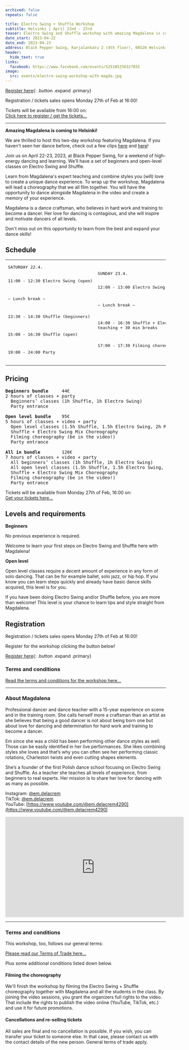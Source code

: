 ```yaml
---
archived: false
repeats: false

title: Electro Swing + Shuffle Workshop
subtitle: Helsinki | April 22nd - 23rd
teaser: Electro Swing and Shuffle workshop with amazing Magdalena is coming to Black Pepper Swing.
date_start: 2023-04-22
date_end: 2023-04-23
address: Black Pepper Swing, Karjalankatu 2 (4th floor), 00520 Helsinki, Finland
header:
  hide_text: true
links:
  facebook: https://www.facebook.com/events/525105256327035
image:
  src: events/electro-swing-workshop-with-magda.jpg
---
```


[1]: <https://holvi.com/shop/blackpepperswing/section/classes-and-workshops/> "Click here to register for the workshop"

[Register here][1]{: .button .expand .primary}

Registration / tickets sales opens Monday 27th of Feb at 16:00!

Tickets will be available from 16:00 on:  
[Click here to register / get the tickets...][1]


---

**Amazing Magdalena is coming to Helsinki!**

We are thrilled to host this two-day workshop featuring Magdalena. If you haven't seen her dance before, check out a few clips [here](https://youtu.be/OsN6qI52QHQ) and [here](https://youtu.be/Gi6e4hzAb9k)!


Join us on April 22-23, 2023, at Black Pepper Swing, for a weekend of high-energy dancing and learning. We'll have a set of beginners and open-level classes on Electro Swing and Shuffle.

Learn from Magdalena's expert teaching and combine styles you (will) love to create a unique dance experience. To wrap up the workshop, Magdalena will lead a choreography that we all film together. You will have the opportunity to dance alongside Magdalena in the video and create a memory of your experience.

Magdalena is a dance craftsman, who believes in hard work and training to become a dancer. Her love for dancing is contagious, and she will inspire and motivate dancers of all levels.

Don't miss out on this opportunity to learn from the best and expand your dance skills!

## Schedule

<table>
<tbody>
<tr>
<td>
<pre>
SATURDAY 22.4.


11:00 - 12:30  Electro Swing (open)

  – Lunch break –

13:30 - 14:30  Shuffle (beginners)

15:00 - 16:30  Shuffle (open)

19:00 - 24:00  Party
</pre>
</td>
<td>
<pre>
SUNDAY 23.4.


12:00 - 13:00  Electro Swing (beginners)

  – Lunch break –

14:00 - 16:30  Shuffle + Electro Swing Mix (open)
  Choreography / ~2h teaching + 30 min breaks

17:00 - 17:30  Filming choreo
</pre>
</td>
</tr>
</tbody>
</table>


## Pricing

<pre>
<b>Beginners bundle</b>     44€
2 hours of classes + party
  Beginners’ classes (1h Shuffle, 1h Electro Swing)
  Party entrance

<b>Open level bundle</b>    95€
5 hours of classes + video + party
  Open level classes (1.5h Shuffle, 1.5h Electro Swing, 2h Mix)
  Shuffle + Electro Swing Mix Choreography
  Filming choreography (be in the video!)
  Party entrance

<b>All in bundle</b>        120€
7 hours of classes + video + party
  All beginners’ classes (1h Shuffle, 1h Electro Swing)
  All open level classes (1.5h Shuffle, 1.5h Electro Swing, 2h Mix)
  Shuffle + Electro Swing Mix Choreography
  Filming choreography (be in the video!)
  Party entrance
</pre>

Tickets will be available from Monday 27th of Feb, 16:00 on:  
[Get your tickets here...][1]


## Levels and requirements

**Beginners**

No previous experience is required.

Welcome to learn your first steps on Electro Swing and Shuffle here with Magdalena!

**Open level**

Open level classes require a decent amount of experience in any form of solo dancing. That can be for example ballet, solo jazz, or hip hop. If you know you can learn steps quickly and already have basic dance skills acquired, this level is for you.

If you have been doing Electro Swing and/or Shuffle before, you are more than welcome! This level is your chance to learn tips and style straight from Magdalena.


## Registration

Registration / tickets sales opens Monday 27th of Feb at 16:00!

Register for the workshop clicking the button below!

[Register here][1]{: .button .expand .primary}

### Terms and conditions

[Read the terms and conditions for the workshop here...](#terms)

---

### About Magdalena

Professional dancer and dance teacher with a 15-year experience on scene and in the training room. She calls herself more a craftsman than an artist as she believes that being a good dancer is not about being born one but about love for dancing and determination for hard work and training to become a dancer.

Em since she was a child has been performing other dance styles as well. Those can be easily identified in her live performances. She likes combining styles she loves and that’s why you can often see her performing classic rotations, Charleston twists and even cutting shapes elements.

She’s a founder of the first Polish dance school focusing on Electro Swing and Shuffle. As a teacher she teaches all levels of experience, from beginners to real experts. Her mission is to share her love for dancing with as many as possible.

Instagram: [@em.delacrem](https://www.instagram.com/em.delacrem/)  
TikTok: [@em.delacrem](https://www.tiktok.com/@em.delacrem)  
YouTube: [https://www.youtube.com/@em.delacrem4290](https://www.youtube.com/@em.delacrem4290)

<iframe width="560" height="315" src="https://www.youtube-nocookie.com/embed/Gi6e4hzAb9k" title="YouTube video player" frameborder="0" allow="accelerometer; autoplay; clipboard-write; encrypted-media; gyroscope; picture-in-picture; web-share" allowfullscreen></iframe>

---

### Terms and conditions

This workshop, too, follows our general terms:

[Please read our Terms of Trade here...](https://blackpepperswing.freshdesk.com/support/solutions/articles/42000053082-terms-of-trade)

Plus some additional conditions listed down below.

#### Filming the choreography

We'll finish the workshop by filming the Electro Swing + Shuffle choreography together with Magdalena and all the students in the class. By joining the video sessions, you grant the organizers full rights to the video. That include the rights to publish the video online (YouTube, TikTok, etc.) and use it for future promotions.

#### Cancellations and re-selling tickets

All sales are final and no cancellation is possible. If you wish, you can transfer your ticket to someone else. In that case, please contact us with the contact details of the new person. General terms of trade apply.
